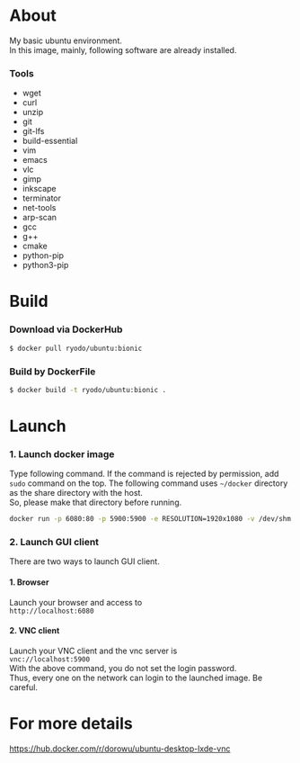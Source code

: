# About
My basic ubuntu environment.  
In this image, mainly, following software are already installed.
### Tools
- wget
- curl
- unzip
- git
- git-lfs
- build-essential
- vim
- emacs
- vlc
- gimp
- inkscape
- terminator
- net-tools
- arp-scan
- gcc
- g++
- cmake
- python-pip
- python3-pip

# Build
### Download via DockerHub
```bash
$ docker pull ryodo/ubuntu:bionic
```
### Build by DockerFile
```bash
$ docker build -t ryodo/ubuntu:bionic .
```

# Launch
### 1. Launch docker image
Type following command.
If the command is rejected by permission, add `sudo` command on the top.
The following command uses `~/docker` directory as the share directory with the host.  
So, please make that directory before running.
```bash
docker run -p 6080:80 -p 5900:5900 -e RESOLUTION=1920x1080 -v /dev/shm:/dev/shm -v /media:/media -v ~/docker:/home/ubuntu/docker ryodo/ubuntu:bionic
```
### 2. Launch GUI client
There are two ways to launch GUI client.
#### 1. Browser
Launch your browser and access to  
`http://localhost:6080`
#### 2. VNC client
Launch your VNC client and the vnc server is  
`vnc://localhost:5900`  
With the above command, you do not set the login password.  
Thus, every one on the network can login to the launched image. Be careful.

# For more details
https://hub.docker.com/r/dorowu/ubuntu-desktop-lxde-vnc

